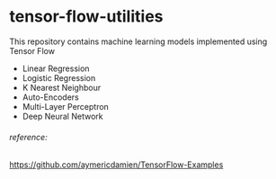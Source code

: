 # tensor-flow-utilities

This repository contains machine learning models implemented using Tensor Flow

- Linear Regression
- Logistic Regression
- K Nearest Neighbour
- Auto-Encoders 
- Multi-Layer Perceptron
- Deep Neural Network


###### reference: 
https://github.com/aymericdamien/TensorFlow-Examples